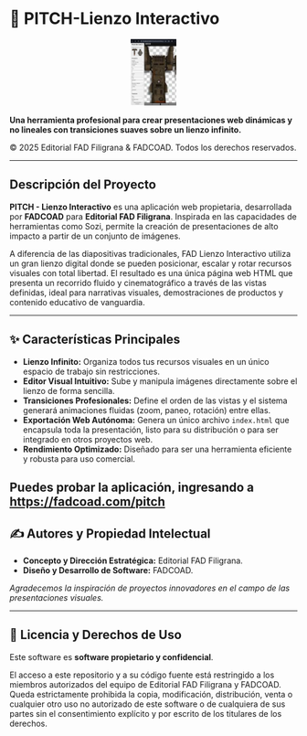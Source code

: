# 🎨 PITCH-Lienzo Interactivo

<p align="center">
  <img src="public/assets/imagen/screenshots/Screenshot_2025-07-09-18-34-29-293_com.android.chrome.png" alt="screenshots" width="80vw"/>
</p>

**Una herramienta profesional para crear presentaciones web dinámicas y no lineales con transiciones suaves sobre un lienzo infinito.**

© 2025 Editorial FAD Filigrana & FADCOAD. Todos los derechos reservados.

---

## Descripción del Proyecto

**PITCH - Lienzo Interactivo** es una aplicación web propietaria, desarrollada por **FADCOAD** para **Editorial FAD Filigrana**. Inspirada en las capacidades de herramientas como Sozi, permite la creación de presentaciones de alto impacto a partir de un conjunto de imágenes.

A diferencia de las diapositivas tradicionales, FAD Lienzo Interactivo utiliza un gran lienzo digital donde se pueden posicionar, escalar y rotar recursos visuales con total libertad. El resultado es una única página web HTML que presenta un recorrido fluido y cinematográfico a través de las vistas definidas, ideal para narrativas visuales, demostraciones de productos y contenido educativo de vanguardia.

---

## ✨ Características Principales

* **Lienzo Infinito:** Organiza todos tus recursos visuales en un único espacio de trabajo sin restricciones.
* **Editor Visual Intuitivo:** Sube y manipula imágenes directamente sobre el lienzo de forma sencilla.
* **Transiciones Profesionales:** Define el orden de las vistas y el sistema generará animaciones fluidas (zoom, paneo, rotación) entre ellas.
* **Exportación Web Autónoma:** Genera un único archivo `index.html` que encapsula toda la presentación, listo para su distribución o para ser integrado en otros proyectos web.
* **Rendimiento Optimizado:** Diseñado para ser una herramienta eficiente y robusta para uso comercial.


Puedes probar la aplicación, ingresando a https://fadcoad.com/pitch
---

## ✍️ Autores y Propiedad Intelectual

* **Concepto y Dirección Estratégica:** Editorial FAD Filigrana.
* **Diseño y Desarrollo de Software:** FADCOAD.

*Agradecemos la inspiración de proyectos innovadores en el campo de las presentaciones visuales.*

---

## 📄 Licencia y Derechos de Uso

Este software es **software propietario y confidencial**.

El acceso a este repositorio y a su código fuente está restringido a los miembros autorizados del equipo de Editorial FAD Filigrana y FADCOAD. Queda estrictamente prohibida la copia, modificación, distribución, venta o cualquier otro uso no autorizado de este software o de cualquiera de sus partes sin el consentimiento explícito y por escrito de los titulares de los derechos.
